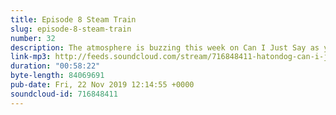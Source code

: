 ```yaml
---
title: Episode 8 Steam Train
slug: episode-8-steam-train
number: 32
description: The atmosphere is buzzing this week on Can I Just Say as your cherished hosts reveal huge feelings and Gemma and Siobhain come to a very modern arrangement. Don’t hesitate to get in touch @siobhainma @stuartmcp and @gemmaflynn to tell us if your panties are also dropping for this week’s sweet prince.
link-mp3: http://feeds.soundcloud.com/stream/716848411-hatondog-can-i-just-say-ep32-episode-8-steam-train.mp3
duration: "00:58:22"
byte-length: 84069691
pub-date: Fri, 22 Nov 2019 12:14:55 +0000
soundcloud-id: 716848411
---
```

